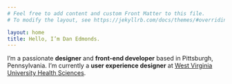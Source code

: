 ```yaml
---
# Feel free to add content and custom Front Matter to this file.
# To modify the layout, see https://jekyllrb.com/docs/themes/#overriding-theme-defaults

layout: home
title: Hello, I’m Dan Edmonds.
---
```


I’m a passionate **designer** and **front-end developer** based in Pittsburgh, Pennsylvania. I’m currently a **user experience designer** at [West Virginia University Health Sciences](https://health.wvu.edu).
